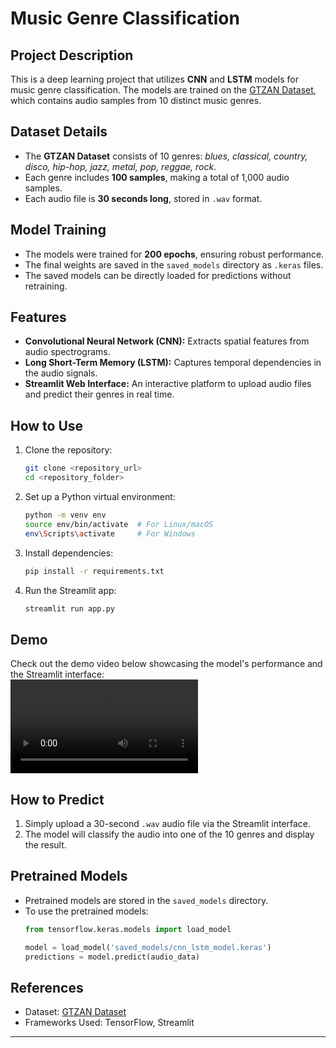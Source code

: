 # Music Genre Classification

## Project Description  
This is a deep learning project that utilizes **CNN** and **LSTM** models for music genre classification. The models are trained on the [GTZAN Dataset](https://www.kaggle.com/datasets/andradaolteanu/gtzan-dataset-music-genre-classification), which contains audio samples from 10 distinct music genres.  

## Dataset Details  
- The **GTZAN Dataset** consists of 10 genres: *blues, classical, country, disco, hip-hop, jazz, metal, pop, reggae, rock*.  
- Each genre includes **100 samples**, making a total of 1,000 audio samples.  
- Each audio file is **30 seconds long**, stored in `.wav` format.  

## Model Training  
- The models were trained for **200 epochs**, ensuring robust performance.  
- The final weights are saved in the `saved_models` directory as `.keras` files.  
- The saved models can be directly loaded for predictions without retraining.  

## Features  
- **Convolutional Neural Network (CNN):** Extracts spatial features from audio spectrograms.  
- **Long Short-Term Memory (LSTM):** Captures temporal dependencies in the audio signals.  
- **Streamlit Web Interface:** An interactive platform to upload audio files and predict their genres in real time.  

## How to Use  
1. Clone the repository:  
   ```bash
   git clone <repository_url>
   cd <repository_folder>
   ```  

2. Set up a Python virtual environment:  
   ```bash
   python -m venv env
   source env/bin/activate  # For Linux/macOS
   env\Scripts\activate     # For Windows
   ```  

3. Install dependencies:  
   ```bash
   pip install -r requirements.txt
   ```  

4. Run the Streamlit app:  
   ```bash
   streamlit run app.py
   ```  

## Demo  
Check out the demo video below showcasing the model's performance and the Streamlit interface:  
![Demo Video](./demo.webm)  

## How to Predict  
1. Simply upload a 30-second `.wav` audio file via the Streamlit interface.  
2. The model will classify the audio into one of the 10 genres and display the result.  

## Pretrained Models  
- Pretrained models are stored in the `saved_models` directory.  
- To use the pretrained models:  
   ```python
   from tensorflow.keras.models import load_model

   model = load_model('saved_models/cnn_lstm_model.keras')
   predictions = model.predict(audio_data)
   ```  

## References  
- Dataset: [GTZAN Dataset](https://www.kaggle.com/datasets/andradaolteanu/gtzan-dataset-music-genre-classification)  
- Frameworks Used: TensorFlow, Streamlit  

---  
